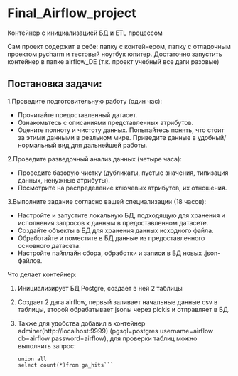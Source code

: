 # Final_Airflow_project
Контейнер с инициализацией БД и ETL процессом

Сам проект содержит в себе: папку с контейнером, папку с отладочным проектом pycharm и тестовый ноутбук юпитер.
Достаточно запустить контейнер в папке airflow_DE (т.к. проект учебный все даги разовые)

## Постановка задачи:
1.Проведите подготовительную работу (один час):  
 - Прочитайте предоставленный датасет.
 - Ознакомьтесь с описаниями представленных атрибутов.
 - Оцените полноту и чистоту данных. Попытайтесь понять, что стоит за этими данными в реальном мире. Приведите данные в удобный/нормальный вид для дальнейшей работы.
   
2.Проведите разведочный анализ данных (четыре часа):  
- Проведите базовую чистку (дубликаты, пустые значения, типизация данных, ненужные атрибуты).
- Посмотрите на распределение ключевых атрибутов, их отношения.
  
3.Выполните задание согласно вашей специализации (18 часов):  
- Настройте и запустите локальную БД, подходящую для хранения и исполнения запросов к данным в предоставленном датасете.
- Создайте объекты в БД для хранения данных исходного файла.
- Обработайте и поместите в БД данные из предоставленного основного датасета.
- Настройте пайплайн сбора, обработки и записи в БД новых .json-файлов. 

Что делает контейнер:
1. Инициализирует БД Postgre, создает в ней 2 таблицы
2. Создает 2 дага airflow, первый заливает начальные данные csv в таблицы, второй обрабатывает jsonы через pickls и отправляет в БД.
3. Также для удобства добавил в контейнер adminer(http://localhost:9999) (pgsql=postgres username=airflow db=airflow password=airflow), для проверки таблиц можно выполнить запрос:
   
   ```xselect count(*) from ga_sessions
   union all
   select count(*)from ga_hits```

